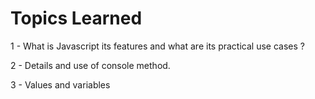 # Topics Learned

1 - What is Javascript its features and what are its practical use cases ?

2 - Details and use of console method.

3 - Values and variables
